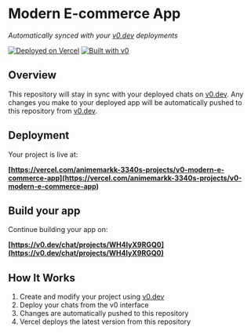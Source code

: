 # Modern E-commerce App

*Automatically synced with your [v0.dev](https://v0.dev) deployments*

[![Deployed on Vercel](https://img.shields.io/badge/Deployed%20on-Vercel-black?style=for-the-badge&logo=vercel)](https://vercel.com/animemarkk-3340s-projects/v0-modern-e-commerce-app)
[![Built with v0](https://img.shields.io/badge/Built%20with-v0.dev-black?style=for-the-badge)](https://v0.dev/chat/projects/WH4IyX9RGQ0)

## Overview

This repository will stay in sync with your deployed chats on [v0.dev](https://v0.dev).
Any changes you make to your deployed app will be automatically pushed to this repository from [v0.dev](https://v0.dev).

## Deployment

Your project is live at:

**[https://vercel.com/animemarkk-3340s-projects/v0-modern-e-commerce-app](https://vercel.com/animemarkk-3340s-projects/v0-modern-e-commerce-app)**

## Build your app

Continue building your app on:

**[https://v0.dev/chat/projects/WH4IyX9RGQ0](https://v0.dev/chat/projects/WH4IyX9RGQ0)**

## How It Works

1. Create and modify your project using [v0.dev](https://v0.dev)
2. Deploy your chats from the v0 interface
3. Changes are automatically pushed to this repository
4. Vercel deploys the latest version from this repository